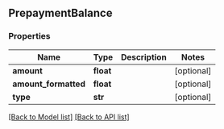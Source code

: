 ## PrepaymentBalance

### Properties
Name | Type | Description | Notes
------------ | ------------- | ------------- | -------------
**amount** | **float** |  | [optional] 
**amount_formatted** | **float** |  | [optional] 
**type** | **str** |  | [optional] 

[[Back to Model list]](#documentation-for-models) [[Back to API list]](#documentation-for-api-endpoints)


